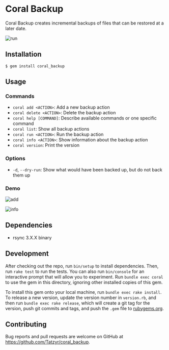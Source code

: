 # Coral Backup

Coral Backup creates incremental backups of files that can be restored at a later date.

![run](https://cloud.githubusercontent.com/assets/1025461/8147090/2d8be3bc-1299-11e5-8c46-50127cf74246.gif)

## Installation

```
$ gem install coral_backup
```

## Usage
### Commands

* `coral add <ACTION>`: Add a new backup action
* `coral delete <ACTION>`: Delete the backup action
* `coral help [COMMAND]`: Describe available commands or one specific command
* `coral list`: Show all backup actions
* `coral run <ACTION>`: Run the backup action
* `coral info <ACTION>`: Show information about the backup action
* `coral version`: Print the version

### Options

* `-d`, `--dry-run`: Show what would have been backed up, but do not back them up

### Demo

![add](https://cloud.githubusercontent.com/assets/1025461/8147087/22e5ba1e-1299-11e5-91b2-1d39add9febb.gif)

![info](https://cloud.githubusercontent.com/assets/1025461/8147088/2a55297e-1299-11e5-8a2d-222902419c6c.gif)

## Dependencies

* rsync 3.X.X binary

## Development

After checking out the repo, run `bin/setup` to install dependencies. Then, run `rake test` to run the tests. You can also run `bin/console` for an interactive prompt that will allow you to experiment. Run `bundle exec coral` to use the gem in this directory, ignoring other installed copies of this gem.

To install this gem onto your local machine, run `bundle exec rake install`. To release a new version, update the version number in `version.rb`, and then run `bundle exec rake release`, which will create a git tag for the version, push git commits and tags, and push the `.gem` file to [rubygems.org](https://rubygems.org).

## Contributing

Bug reports and pull requests are welcome on GitHub at https://github.com/Tatzyr/coral_backup.
